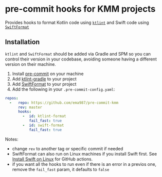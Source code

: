 # pre-commit hooks for KMM projects
Provides hooks to format Kotlin code using [`ktlint`](https://github.com/pinterest/ktlint) and Swift code using [`SwiftFormat`](https://github.com/nicklockwood/SwiftFormat)

## Installation
`ktlint` and `SwiftFormat` should be added via Gradle and SPM so you can control their version in your codebase, avoiding someone having a different version on their machine.

1. Install [pre-commit](https://pre-commit.com) on your machine
2. Add [ktlint-gradle](https://github.com/JLLeitschuh/ktlint-gradle) to your project
3. Add [SwiftFormat](https://github.com/nicklockwood/SwiftFormat#1-create-a-buildtools-folder-and-packageswift) to your project
4. Add the following in your `.pre-commit-config.yaml`:
```yaml
repos:
  -   repo: https://github.com/ema987/pre-commit-kmm
      rev: master
      hooks:
        -  id: ktlint-format
           fail_fast: true
        -  id: swift-format
           fail_fast: true
```

Notes:
- change `rev` to another tag or specific commit if needed
- SwiftFormat can also run on Linux machines if you install Swift first. See [Install Swift on Linux](https://github.com/marketplace/actions/install-swift-on-linux) for GitHub actions.
- if you want all the hooks to run even if there is an error in a previos one, remove the `fail_fast` param, it defaults to `false`